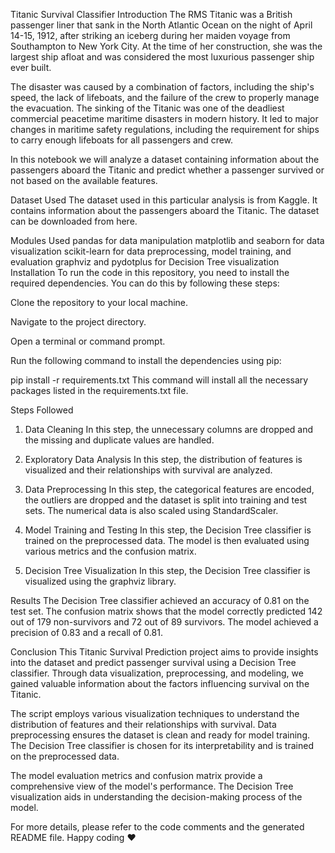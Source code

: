 Titanic Survival Classifier
Introduction
The RMS Titanic was a British passenger liner that sank in the North Atlantic Ocean on the night of April 14-15, 1912, after striking an iceberg during her maiden voyage from Southampton to New York City. At the time of her construction, she was the largest ship afloat and was considered the most luxurious passenger ship ever built.

The disaster was caused by a combination of factors, including the ship's speed, the lack of lifeboats, and the failure of the crew to properly manage the evacuation. The sinking of the Titanic was one of the deadliest commercial peacetime maritime disasters in modern history. It led to major changes in maritime safety regulations, including the requirement for ships to carry enough lifeboats for all passengers and crew.

In this notebook we will analyze a dataset containing information about the passengers aboard the Titanic and predict whether a passenger survived or not based on the available features.

Dataset Used
The dataset used in this particular analysis is from Kaggle. It contains information about the passengers aboard the Titanic. The dataset can be downloaded from here.

Modules Used
pandas for data manipulation
matplotlib and seaborn for data visualization
scikit-learn for data preprocessing, model training, and evaluation
graphviz and pydotplus for Decision Tree visualization
Installation
To run the code in this repository, you need to install the required dependencies. You can do this by following these steps:

Clone the repository to your local machine.

Navigate to the project directory.

Open a terminal or command prompt.

Run the following command to install the dependencies using pip:

pip install -r requirements.txt
This command will install all the necessary packages listed in the requirements.txt file.

Steps Followed
1. Data Cleaning
In this step, the unnecessary columns are dropped and the missing and duplicate values are handled.

2. Exploratory Data Analysis
In this step, the distribution of features is visualized and their relationships with survival are analyzed.

3. Data Preprocessing
In this step, the categorical features are encoded, the outliers are dropped and the dataset is split into training and test sets. The numerical data is also scaled using StandardScaler.

4. Model Training and Testing
In this step, the Decision Tree classifier is trained on the preprocessed data. The model is then evaluated using various metrics and the confusion matrix.

5. Decision Tree Visualization
In this step, the Decision Tree classifier is visualized using the graphviz library.

Results
The Decision Tree classifier achieved an accuracy of 0.81 on the test set. The confusion matrix shows that the model correctly predicted 142 out of 179 non-survivors and 72 out of 89 survivors. The model achieved a precision of 0.83 and a recall of 0.81.

Conclusion
This Titanic Survival Prediction project aims to provide insights into the dataset and predict passenger survival using a Decision Tree classifier. Through data visualization, preprocessing, and modeling, we gained valuable information about the factors influencing survival on the Titanic.

The script employs various visualization techniques to understand the distribution of features and their relationships with survival. Data preprocessing ensures the dataset is clean and ready for model training. The Decision Tree classifier is chosen for its interpretability and is trained on the preprocessed data.

The model evaluation metrics and confusion matrix provide a comprehensive view of the model's performance. The Decision Tree visualization aids in understanding the decision-making process of the model.

For more details, please refer to the code comments and the generated README file. Happy coding ❤️
